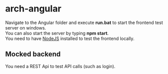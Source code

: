 # arch-angular
Navigate to the Angular folder and execute **run.bat** to start the frontend test server on windows.  
You can also start the server by typing **npm start**.  
You need to have [NodeJS](https://nodejs.org/en/) installed to test the frontend locally.

## Mocked backend
You need a REST Api to test API calls (such as login).
